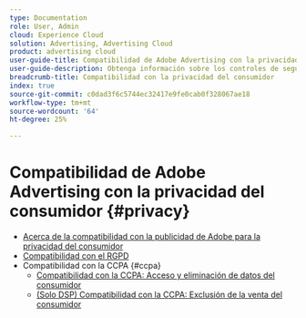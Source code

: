 ```yaml
---
type: Documentation
role: User, Admin
cloud: Experience Cloud
solution: Advertising, Advertising Cloud
product: advertising cloud
user-guide-title: Compatibilidad de Adobe Advertising con la privacidad del consumidor
user-guide-description: Obtenga información sobre los controles de seguridad y privacidad que proporciona Adobe Advertising para ayudar a los clientes anunciantes a cumplir con las leyes de privacidad del consumidor.
breadcrumb-title: Compatibilidad con la privacidad del consumidor
index: true
source-git-commit: c0dad3f6c5744ec32417e9fe0cab0f328067ae18
workflow-type: tm+mt
source-wordcount: '64'
ht-degree: 25%

---
```



# Compatibilidad de Adobe Advertising con la privacidad del consumidor {#privacy}

+ [Acerca de la compatibilidad con la publicidad de Adobe para la privacidad del consumidor](/help/privacy/home.md)
+ [Compatibilidad con el RGPD](/help/privacy/gdpr.md)
+ Compatibilidad con la CCPA {#ccpa}
   + [Compatibilidad con la CCPA: Acceso y eliminación de datos del consumidor](/help/privacy/ccpa/ccpa-access-delete.md)
   + [(Solo DSP) Compatibilidad con la CCPA: Exclusión de la venta del consumidor](/help/privacy/ccpa/ccpa-opt-out-of-sale.md)
